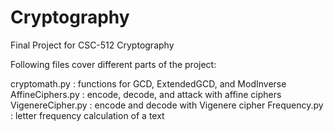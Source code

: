 # Cryptography
Final Project for CSC-512 Cryptography

Following files cover different parts of the project:

cryptomath.py : functions for GCD, ExtendedGCD, and ModInverse
AffineCiphers.py : encode, decode, and attack with affine ciphers
VigenereCipher.py : encode and decode with Vigenere cipher
Frequency.py : letter frequency calculation of a text
